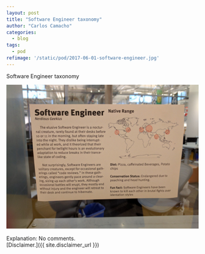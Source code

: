 ```yaml
---
layout: post
title: "Software Engineer taxonomy"
author: "Carlos Camacho"
categories:
  - blog
tags:
  - pod
refimage: '/static/pod/2017-06-01-software-engineer.jpg'
---
```

Software Engineer taxonomy

![](/static/pod/2017-06-01-software-engineer.jpg)

Explanation: No comments.
<br/>[Disclaimer.]({{ site.disclaimer_url }})
